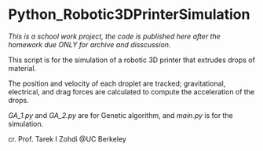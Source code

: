 # Python_Robotic3DPrinterSimulation
*This is a school work project, the code is published here after the homework due ONLY for archive and disscussion.*

This script is for the simulation of a robotic 3D printer that extrudes drops of material.

The position and velocity of each droplet are tracked; gravitational, electrical, and drag forces are calculated to compute the acceleration of the drops.

*GA_1.py* and *GA_2.py* are for Genetic algorithm, and *main.py* is for the simulation.

cr. Prof. Tarek I Zohdi @UC Berkeley
